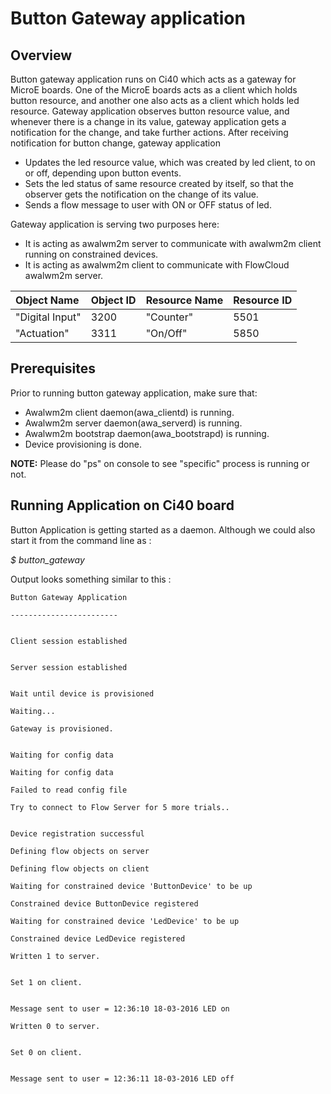 # Button Gateway application

## Overview
Button gateway application runs on Ci40 which acts as a gateway for MicroE boards. One of the MicroE boards acts as a client which holds button resource, and another one also acts as a client which holds led resource. Gateway application observes button resource value, and whenever there is a change in its value, gateway application gets a notification for the change, and take further actions. After receiving notification for button change, gateway application

- Updates the led resource value, which was created by led client, to on or off, depending upon button events.
- Sets the led status of same resource created by itself, so that the observer gets the notification on the change of its value.
- Sends a flow message to user with ON or OFF status of led.

Gateway application is serving two purposes here:
- It is acting as awalwm2m server to communicate with awalwm2m client running on constrained devices.
- It is acting as awalwm2m client to communicate with FlowCloud awalwm2m server.

| Object Name     | Object ID      | Resource Name | Resource ID |
| :----           | :--------------| :-------------| :-----------|
| "Digital Input" | 3200           | "Counter"      | 5501        |
| "Actuation"     | 3311           | "On/Off"       | 5850        |

## Prerequisites
Prior to running button gateway application, make sure that:
- Awalwm2m client daemon(awa_clientd) is running.
- Awalwm2m server daemon(awa_serverd) is running.
- Awalwm2m bootstrap daemon(awa_bootstrapd) is running.
- Device provisioning is done.

**NOTE:** Please do "ps" on console to see "specific" process is running or not.

## Running Application on Ci40 board
Button Application is getting started as a daemon. Although we could also start it from the command line as :

*$ button_gateway*

Output looks something similar to this :
```
Button Gateway Application

------------------------


Client session established


Server session established


Wait until device is provisioned

Waiting...

Gateway is provisioned.


Waiting for config data

Waiting for config data

Failed to read config file

Try to connect to Flow Server for 5 more trials..


Device registration successful

Defining flow objects on server

Defining flow objects on client

Waiting for constrained device 'ButtonDevice' to be up

Constrained device ButtonDevice registered

Waiting for constrained device 'LedDevice' to be up

Constrained device LedDevice registered

Written 1 to server.


Set 1 on client.


Message sent to user = 12:36:10 18-03-2016 LED on

Written 0 to server.


Set 0 on client.


Message sent to user = 12:36:11 18-03-2016 LED off
```
